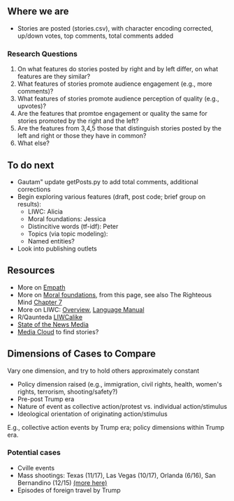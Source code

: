 ## Where we are
  * Stories are posted (stories.csv), with character encoding corrected, up/down votes, top comments, total comments added

### Research Questions
1. On what features do stories posted by right and by left differ, on what features are they similar?
2. What features of stories promote audience engagement (e.g., more comments)?
3. What features of stories promote audience perception of quality (e.g., upvotes)?
4. Are the features that promtoe engagement or quality the same for stories promoted by the right and the left?
5. Are the features from 3,4,5 those that distinguish stories posted by the left and right or those they have in common?
6. What else?

## To do next
  * Gautam" update getPosts.py to add total comments, additional corrections
  * Begin exploring various features (draft, post code; brief group on results):
    * LIWC: Alicia
    * Moral foundations: Jessica
    * Distincitive words (tf-idf): Peter
    * Topics (via topic modeling): 
    * Named entities?
  * Look into publishing outlets    
      
## Resources
 * More on [Empath](https://hci.stanford.edu/publications/2016/ethan/empath-chi-2016.pdf)
 * More on [Moral foundations](http://moralfoundations.org/), from this page, see also The Righteous Mind [Chapter 7](http://righteousmind.com/wp-content/uploads/2013/08/ch07.RighteousMind.final_.pdf)
 * More on LIWC: [Overview](https://liwc.wpengine.com/interpreting-liwc-output/), [Language Manual](https://liwc.wpengine.com/wp-content/uploads/2015/11/LIWC2015_LanguageManual.pdf)
 * R/Qaunteda [LIWCalike](https://github.com/kbenoit/LIWCalike)
 * [State of the News Media](http://www.pewresearch.org/topics/state-of-the-news-media/)
 * [Media Cloud](https://mediacloud.org/tools) to find stories? 
 
## Dimensions of Cases to Compare
Vary one dimension, and try to hold others approximately constant

* Policy dimension raised (e.g., immigration, civil rights, health, women's rights, terrorism, shooting/safety?)
* Pre-post Trump era
* Nature of event as collective action/protest vs. individual action/stimulus
* Ideological orientation of originating action/stimulus 

E.g., collective action events by Trump era; policy dimensions within Trump era.

### Potential cases

* Cville events
* Mass shootings: Texas (11/17), Las Vegas (10/17), Orlanda (6/16), San Bernandino (12/15) [(more here)](http://www.gannett-cdn.com/GDContent/mass-killings/index.html#frequency)
* Episodes of foreign travel by Trump
